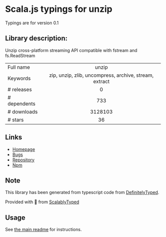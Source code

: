 
# Scala.js typings for unzip

Typings are for version 0.1

## Library description:
Unzip cross-platform streaming API compatible with fstream and fs.ReadStream

|                    |                 |
| ------------------ | :-------------: |
| Full name          | unzip |
| Keywords           | zip, unzip, zlib, uncompress, archive, stream, extract |
| # releases         | 0 |
| # dependents       | 733 |
| # downloads        | 3128103 |
| # stars            | 36 |

## Links
- [Homepage](https://github.com/EvanOxfeld/node-unzip)
- [Bugs](https://github.com/EvanOxfeld/node-unzip/issues)
- [Repository](https://github.com/EvanOxfeld/node-unzip)
- [Npm](https://www.npmjs.com/package/unzip)
    


## Note
This library has been generated from typescript code from [DefinitelyTyped](https://definitelytyped.org).

Provided with :purple_heart: from [ScalablyTyped](https://github.com/oyvindberg/ScalablyTyped)

## Usage
See [the main readme](../../readme.md) for instructions.


